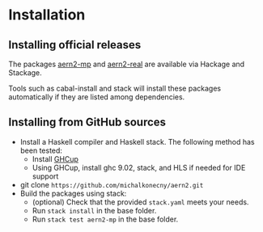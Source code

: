 # Installation

## Installing official releases

The packages [aern2-mp](https://hackage.haskell.org/package/aern2-mp) and [aern2-real](https://hackage.haskell.org/package/aern2-real) are available via Hackage and Stackage.  

Tools such as cabal-install and stack will install these packages automatically if they are listed among dependencies.

## Installing from GitHub sources

- Install a Haskell compiler and Haskell stack.  The following method has been tested:
  - Install [GHCup](https://www.haskell.org/ghcup/)
  - Using GHCup, install ghc 9.02, stack, and HLS if needed for IDE support
- git clone `https://github.com/michalkonecny/aern2.git`
- Build the packages using stack:
  - (optional) Check that the provided `stack.yaml` meets your needs.
  - Run `stack install` in the base folder.
  - Run `stack test aern2-mp` in the base folder.
